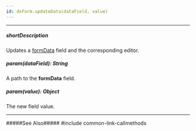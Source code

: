 ```yaml
---
id: dxForm.updateData(dataField, value)
---
```

---
##### shortDescription
Updates a [formData](/Documentation/ApiReference/UI_Widgets/dxForm/Configuration/#formData) field and the corresponding editor.

##### param(dataField): String
A path to the **formData** field.

##### param(value): Object
The new field value.

---
#####See Also#####
#include common-link-callmethods